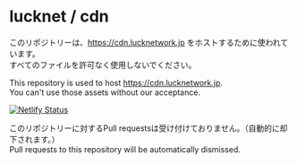 # lucknet / cdn

このリポジトリーは、https://cdn.lucknetwork.jp をホストするために使われています。  
すべてのファイルを許可なく使用しないでください。

This repository is used to host https://cdn.lucknetwork.jp.  
You can't use those assets without our acceptance.

[![Netlify Status](https://api.netlify.com/api/v1/badges/2929256d-7e32-4284-abbb-6958bc391975/deploy-status)](https://app.netlify.com/sites/luckcdn/deploys)

このリポジトリーに対するPull requestsは受け付けておりません。（自動的に却下されます。）  
Pull requests to this repository will be automatically dismissed.
